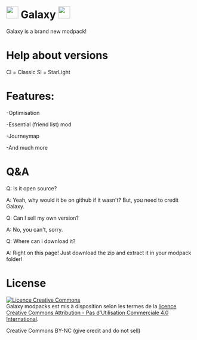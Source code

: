 # <img src="https://images-ext-1.discordapp.net/external/nX2CILYRiheCmaQKXcuOuYRZVIW6qmzsYDiCXijo7fE/%3Fsize%3D1024/https/cdn.discordapp.com/icons/807397808529342514/43507477a254766635724adebb601e33.webp" data-canonical-src="https://images-ext-1.discordapp.net/external/nX2CILYRiheCmaQKXcuOuYRZVIW6qmzsYDiCXijo7fE/%3Fsize%3D1024/https/cdn.discordapp.com/icons/807397808529342514/43507477a254766635724adebb601e33.webp" width="32" height="32" /> Galaxy <img src="https://images-ext-1.discordapp.net/external/nX2CILYRiheCmaQKXcuOuYRZVIW6qmzsYDiCXijo7fE/%3Fsize%3D1024/https/cdn.discordapp.com/icons/807397808529342514/43507477a254766635724adebb601e33.webp" data-canonical-src="https://images-ext-1.discordapp.net/external/nX2CILYRiheCmaQKXcuOuYRZVIW6qmzsYDiCXijo7fE/%3Fsize%3D1024/https/cdn.discordapp.com/icons/807397808529342514/43507477a254766635724adebb601e33.webp" width="32" height="32" />
Galaxy is a brand new modpack!

# Help about versions

Cl = Classic
Sl = StarLight

# Features:

-Optimisation

-Essential (friend list) mod

-Journeymap

-And much more
# Q&A
Q: Is it open source?

A: Yeah, why would it be on github if it wasn't? But, you need to credit Galaxy.

Q: Can I sell my own version?

A: No, you can't, sorry.

Q: Where can i download it?

A: Right on this page! Just download the zip and extract it in your modpack folder!

# License
<a rel="license" href="http://creativecommons.org/licenses/by-nc/4.0/"><img alt="Licence Creative Commons" style="border-width:0" src="https://i.creativecommons.org/l/by-nc/4.0/88x31.png" /></a><br /><span xmlns:dct="http://purl.org/dc/terms/" property="dct:title">Galaxy modpacks</span> est mis à disposition selon les termes de la <a rel="license" href="http://creativecommons.org/licenses/by-nc/4.0/">licence Creative Commons Attribution - Pas d’Utilisation Commerciale 4.0 International</a>.

Creative Commons BY-NC (give credit and do not sell)
